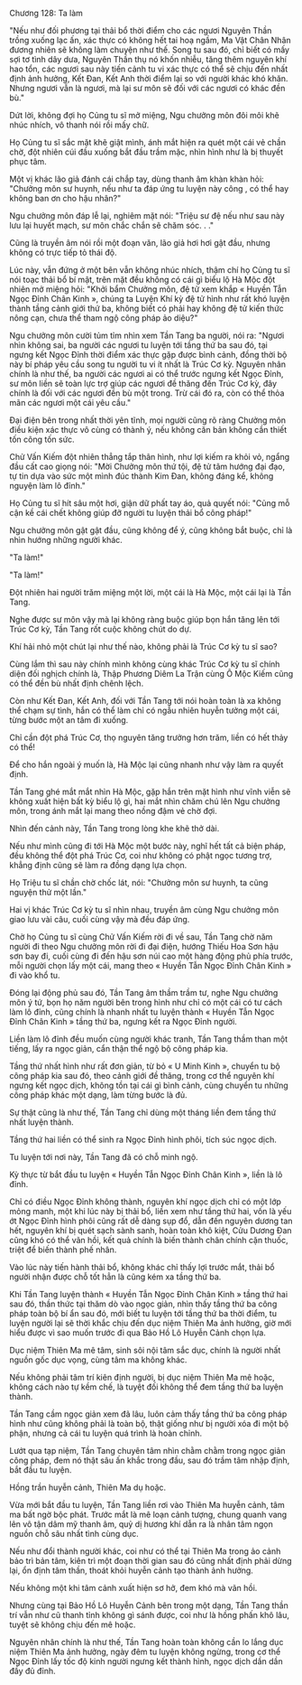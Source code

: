 




Chương 128: Ta làm


"Nếu như đối phương tại thải bổ thời điểm cho các ngươi Nguyên Thần trồng xuống lạc ấn, xác thực có không hết tai hoạ ngầm, Ma Vật Chân Nhân đương nhiên sẽ không làm chuyện như thế. Song tu sau đó, chỉ biết có mấy sợi tơ tình dây dưa, Nguyên Thần thụ nó khốn nhiễu, tăng thêm nguyên khí hao tổn, các ngươi sau này tiến cảnh tu vi xác thực có thể sẽ chịu đến nhất định ảnh hưởng, Kết Đan, Kết Anh thời điểm lại so với người khác khó khăn. Nhưng ngươi vẫn là ngươi, mà lại sư môn sẽ đối với các ngươi có khác đền bù."

Dứt lời, không đợi họ Củng tu sĩ mở miệng, Ngu chưởng môn đôi môi khẽ nhúc nhích, vô thanh nói rồi mấy chữ.

Họ Củng tu sĩ sắc mặt khẽ giật mình, ánh mắt hiện ra quét một cái vẻ chần chờ, đột nhiên cúi đầu xuống bắt đầu trầm mặc, nhìn hình như là bị thuyết phục tâm.

Một vị khác lão giả đánh cái chắp tay, dùng thanh âm khàn khàn hỏi: "Chưởng môn sư huynh, nếu như ta đáp ứng tu luyện này công , có thể hay không ban ơn cho hậu nhân?"

Ngu chưởng môn đáp lễ lại, nghiêm mặt nói: "Triệu sư đệ nếu như sau này lưu lại huyết mạch, sư môn chắc chắn sẽ chăm sóc. . ."

Cũng là truyền âm nói rồi một đoạn văn, lão giả hơi hơi gật đầu, nhưng không có trực tiếp tỏ thái độ.

Lúc này, vẫn đứng ở một bên vẫn không nhúc nhích, thậm chí họ Củng tu sĩ nói toạc thải bổ bí mật, trên mặt đều không có cái gì biểu lộ Hà Mộc đột nhiên mở miệng hỏi: "Khởi bẩm Chưởng môn, đệ tử xem khắp « Huyền Tẫn Ngọc Đỉnh Chân Kinh », chúng ta Luyện Khí kỳ đệ tử hình như rất khó luyện thành tầng cảnh giới thứ ba, không biết có phải hay không đệ tử kiến thức nông cạn, chưa thể tham ngộ công pháp ảo diệu?"

Ngu chưởng môn cười tủm tỉm nhìn xem Tần Tang ba người, nói ra: "Ngươi nhìn không sai, ba người các ngươi tu luyện tới tầng thứ ba sau đó, tại ngưng kết Ngọc Đỉnh thời điểm xác thực gặp được bình cảnh, đồng thời bộ này bí pháp yêu cầu song tu người tu vi ít nhất là Trúc Cơ kỳ. Nguyên nhân chính là như thế, ba người các ngươi ai có thể trước ngưng kết Ngọc Đỉnh, sư môn liền sẽ toàn lực trợ giúp các ngươi đề thăng đến Trúc Cơ kỳ, đây chính là đối với các ngươi đền bù một trong. Trừ cái đó ra, còn có thể thỏa mãn các ngươi một cái yêu cầu."

Đại điện bên trong nhất thời yên tĩnh, mọi người cũng rõ ràng Chưởng môn điều kiện xác thực vô cùng có thành ý, nếu không căn bản không cần thiết tốn công tốn sức.

Chử Vấn Kiếm đột nhiên thẳng tắp thân hình, như lợi kiếm ra khỏi vỏ, ngẩng đầu cất cao giọng nói: "Mời Chưởng môn thứ tội, đệ tử tâm hướng đại đạo, tự tin dựa vào sức một mình đúc thành Kim Đan, không đáng kể, không nguyện làm lô đỉnh."

Họ Củng tu sĩ hít sâu một hơi, giận dữ phất tay áo, quả quyết nói: "Củng mỗ cận kề cái chết không giúp đỡ người tu luyện thải bổ công pháp!"

Ngu chưởng môn gật gật đầu, cũng không để ý, cũng không bắt buộc, chỉ là nhìn hướng những người khác.

"Ta làm!"

"Ta làm!"

Đột nhiên hai người trăm miệng một lời, một cái là Hà Mộc, một cái lại là Tần Tang.

Nghe được sư môn vậy mà lại không ràng buộc giúp bọn hắn tăng lên tới Trúc Cơ kỳ, Tần Tang rốt cuộc không chút do dự.

Khí hải nhỏ một chút lại như thế nào, không phải là Trúc Cơ kỳ tu sĩ sao?

Cùng lắm thì sau này chính mình không cùng khác Trúc Cơ kỳ tu sĩ chính diện đối nghịch chính là, Thập Phương Diêm La Trận cùng Ô Mộc Kiếm cũng có thể đền bù nhất định chênh lệch.

Còn như Kết Đan, Kết Anh, đối với Tần Tang tới nói hoàn toàn là xa không thể chạm sự tình, hắn có thể làm chỉ có ngẫu nhiên huyễn tưởng một cái, từng bước một an tâm đi xuống.

Chỉ cần đột phá Trúc Cơ, thọ nguyên tăng trưởng hơn trăm, liền có hết thảy có thể!

Để cho hắn ngoài ý muốn là, Hà Mộc lại cũng nhanh như vậy làm ra quyết định.

Tần Tang ghé mắt mắt nhìn Hà Mộc, gặp hắn trên mặt hình như vĩnh viễn sẽ không xuất hiện bất kỳ biểu lộ gì, hai mắt nhìn chăm chú lên Ngu chưởng môn, trong ánh mắt lại mang theo nồng đậm vẻ chờ đợi.

Nhìn đến cảnh này, Tần Tang trong lòng khe khẽ thở dài.

Nếu như mình cũng đi tới Hà Mộc một bước này, nghĩ hết tất cả biện pháp, đều không thể đột phá Trúc Cơ, coi như không có phật ngọc tương trợ, khẳng định cũng sẽ làm ra đồng dạng lựa chọn.

Họ Triệu tu sĩ chần chờ chốc lát, nói: "Chưởng môn sư huynh, ta cũng nguyện thử một lần."

Hai vị khác Trúc Cơ kỳ tu sĩ nhìn nhau, truyền âm cùng Ngu chưởng môn giao lưu vài câu, cuối cùng vậy mà đều đáp ứng.

Chờ họ Củng tu sĩ cùng Chử Vấn Kiếm rời đi về sau, Tần Tang chờ năm người đi theo Ngu chưởng môn rời đi đại điện, hướng Thiếu Hoa Sơn hậu sơn bay đi, cuối cùng đi đến hậu sơn núi cao một hàng động phủ phía trước, mỗi người chọn lấy một cái, mang theo « Huyền Tẫn Ngọc Đỉnh Chân Kinh » đi vào khổ tu.

Đóng lại động phủ sau đó, Tần Tang âm thầm trầm tư, nghe Ngu chưởng môn ý tứ, bọn họ năm người bên trong hình như chỉ có một cái có tư cách làm lô đỉnh, cũng chính là nhanh nhất tu luyện thành « Huyền Tẫn Ngọc Đỉnh Chân Kinh » tầng thứ ba, ngưng kết ra Ngọc Đỉnh người.

Liền làm lô đỉnh đều muốn cùng người khác tranh, Tần Tang thầm than một tiếng, lấy ra ngọc giản, cẩn thận thể ngộ bộ công pháp kia.

Tầng thứ nhất hình như rất đơn giản, từ bỏ « U Minh Kinh », chuyển tu bộ công pháp kia sau đó, theo cảnh giới đề thăng, trong cơ thể nguyên khí ngưng kết ngọc dịch, không tồn tại cái gì bình cảnh, cùng chuyển tu những công pháp khác một dạng, làm từng bước là đủ.

Sự thật cũng là như thế, Tần Tang chỉ dùng một tháng liền đem tầng thứ nhất luyện thành.

Tầng thứ hai liền có thể sinh ra Ngọc Đỉnh hình phôi, tích súc ngọc dịch.

Tu luyện tới nơi này, Tần Tang đã có chỗ minh ngộ.

Kỳ thực từ bắt đầu tu luyện « Huyền Tẫn Ngọc Đỉnh Chân Kinh », liền là lô đỉnh.

Chỉ có điều Ngọc Đỉnh không thành, nguyên khí ngọc dịch chỉ có một lớp mỏng manh, một khi lúc này bị thải bổ, liền xem như tầng thứ hai, vốn là yếu ớt Ngọc Đỉnh hình phôi cũng rất dễ dàng sụp đổ, dẫn đến nguyên dương tan hết, nguyên khí bị quét sạch sành sanh, hoàn toàn khô kiệt, Cửu Dương Đan cũng khó có thể vãn hồi, kết quả chính là biến thành chân chính cặn thuốc, triệt để biến thành phế nhân.

Vào lúc này tiến hành thải bổ, không khác chỉ thấy lợi trước mắt, thải bổ người nhận được chỗ tốt hẳn là cũng kém xa tầng thứ ba.

Khi Tần Tang luyện thành « Huyền Tẫn Ngọc Đỉnh Chân Kinh » tầng thứ hai sau đó, thần thức tại thăm dò vào ngọc giản, nhìn thấy tầng thứ ba công pháp toàn bộ bí ẩn sau đó, mới biết tu luyện tới tầng thứ ba thời điểm, tu luyện người lại sẽ thời khắc chịu đến dục niệm Thiên Ma ảnh hưởng, giờ mới hiểu được vì sao muốn trước đi qua Bảo Hồ Lô Huyễn Cảnh chọn lựa.

Dục niệm Thiên Ma mê tâm, sinh sôi nội tâm sắc dục, chính là người nhất nguồn gốc dục vọng, cùng tâm ma không khác.

Nếu không phải tâm trí kiên định người, bị dục niệm Thiên Ma mê hoặc, không cách nào tự kềm chế, là tuyệt đối không thể đem tầng thứ ba luyện thành.

Tần Tang cầm ngọc giản xem đã lâu, luôn cảm thấy tầng thứ ba công pháp hình như cũng không phải là toàn bộ, thật giống như bị người xóa đi một bộ phận, nhưng cả cái tu luyện quá trình là hoàn chỉnh.

Lướt qua tạp niệm, Tần Tang chuyên tâm nhìn chằm chằm trong ngọc giản công pháp, đem nó thật sâu ấn khắc trong đầu, sau đó trầm tâm nhập định, bắt đầu tu luyện.

Hồng trần huyễn cảnh, Thiên Ma dụ hoặc.

Vừa mới bắt đầu tu luyện, Tần Tang liền rơi vào Thiên Ma huyễn cảnh, tâm ma bất ngờ bộc phát. Trước mắt là mê loạn cảnh tượng, chung quanh vang lên vô tận dâm mỹ thanh âm, quỷ dị hương khí dẫn ra là nhân tâm ngọn nguồn chỗ sâu nhất tình cùng dục.

Nếu như đổi thành người khác, coi như có thể tại Thiên Ma trong ảo cảnh bảo trì bản tâm, kiên trì một đoạn thời gian sau đó cũng nhất định phải dừng lại, ổn định tâm thần, thoát khỏi huyễn cảnh tạo thành ảnh hưởng.

Nếu không một khi tâm cảnh xuất hiện sơ hở, đem khó mà vãn hồi.

Nhưng cùng tại Bảo Hồ Lô Huyễn Cảnh bên trong một dạng, Tần Tang thần trí vẫn như cũ thanh tỉnh không gì sánh được, coi như là hồng phấn khô lâu, tuyệt sẽ không chịu đến mê hoặc.

Nguyên nhân chính là như thế, Tần Tang hoàn toàn không cần lo lắng dục niệm Thiên Ma ảnh hưởng, ngày đêm tu luyện không ngừng, trong cơ thể Ngọc Đỉnh lấy tốc độ kinh người ngưng kết thành hình, ngọc dịch dần dần đầy đủ đỉnh.




